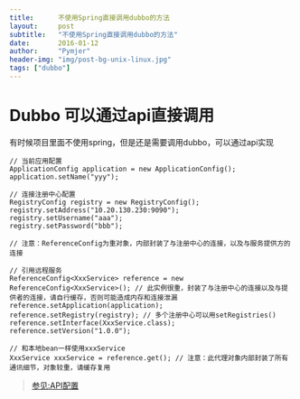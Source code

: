 ```yaml
---
title:      不使用Spring直接调用dubbo的方法
layout:     post
subtitle:   "不使用Spring直接调用dubbo的方法"
date:       2016-01-12
author:     "Pymjer"
header-img: "img/post-bg-unix-linux.jpg"
tags: ["dubbo"]
---
```


Dubbo 可以通过api直接调用
==================
有时候项目里面不使用spring，但是还是需要调用dubbo，可以通过api实现

	// 当前应用配置
	ApplicationConfig application = new ApplicationConfig();
	application.setName("yyy");
	 
	// 连接注册中心配置
	RegistryConfig registry = new RegistryConfig();
	registry.setAddress("10.20.130.230:9090");
	registry.setUsername("aaa");
	registry.setPassword("bbb");
	 
	// 注意：ReferenceConfig为重对象，内部封装了与注册中心的连接，以及与服务提供方的连接
	 
	// 引用远程服务
	ReferenceConfig<XxxService> reference = new ReferenceConfig<XxxService>(); // 此实例很重，封装了与注册中心的连接以及与提供者的连接，请自行缓存，否则可能造成内存和连接泄漏
	reference.setApplication(application);
	reference.setRegistry(registry); // 多个注册中心可以用setRegistries()
	reference.setInterface(XxxService.class);
	reference.setVersion("1.0.0");
	 
	// 和本地bean一样使用xxxService
	XxxService xxxService = reference.get(); // 注意：此代理对象内部封装了所有通讯细节，对象较重，请缓存复用

> [参见:API配置](http://dubbo.io/User+Guide-zh.htm#UserGuide-zh-%E7%94%A8%E6%B3%95)